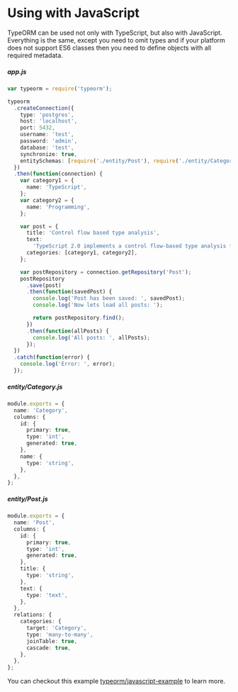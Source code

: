 # Using with JavaScript

TypeORM can be used not only with TypeScript, but also with JavaScript.
Everything is the same, except you need to omit types and if your platform does not support ES6 classes then you need to define objects with all required metadata.

##### app.js

```typescript
var typeorm = require('typeorm');

typeorm
  .createConnection({
    type: 'postgres',
    host: 'localhost',
    port: 5432,
    username: 'test',
    password: 'admin',
    database: 'test',
    synchronize: true,
    entitySchemas: [require('./entity/Post'), require('./entity/Category')],
  })
  .then(function(connection) {
    var category1 = {
      name: 'TypeScript',
    };
    var category2 = {
      name: 'Programming',
    };

    var post = {
      title: 'Control flow based type analysis',
      text:
        'TypeScript 2.0 implements a control flow-based type analysis for local variables and parameters.',
      categories: [category1, category2],
    };

    var postRepository = connection.getRepository('Post');
    postRepository
      .save(post)
      .then(function(savedPost) {
        console.log('Post has been saved: ', savedPost);
        console.log('Now lets load all posts: ');

        return postRepository.find();
      })
      .then(function(allPosts) {
        console.log('All posts: ', allPosts);
      });
  })
  .catch(function(error) {
    console.log('Error: ', error);
  });
```

##### entity/Category.js

```typescript
module.exports = {
  name: 'Category',
  columns: {
    id: {
      primary: true,
      type: 'int',
      generated: true,
    },
    name: {
      type: 'string',
    },
  },
};
```

##### entity/Post.js

```typescript
module.exports = {
  name: 'Post',
  columns: {
    id: {
      primary: true,
      type: 'int',
      generated: true,
    },
    title: {
      type: 'string',
    },
    text: {
      type: 'text',
    },
  },
  relations: {
    categories: {
      target: 'Category',
      type: 'many-to-many',
      joinTable: true,
      cascade: true,
    },
  },
};
```

You can checkout this example [typeorm/javascript-example](https://github.com/typeorm/javascript-example) to learn more.

